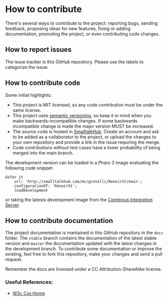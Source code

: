 How to contribute
=================

There's several ways to contribute to the project: reporting bugs, sending feedback, proposing ideas for new features, fixing or adding documentation, promoting the project, or even contributing code changes.

## How to report issues

The issue tracker is this GitHub repository. Please use the labels to categorize the issue. 

## How to contribute code

Some initial highlights:

- This project is MIT licensed, so any code contribution must be under the same license.
- This project uses [semantic versioning](http://semver.org/), so keep it in mind when you make backwards-incompatible changes. If some backwards incompatible change is made the major version MUST be increased.
- The source code is hosted in [SmalltalkHub](http://www.smalltalkhub.com). Create an account and ask to be added as a collaborator to the project, or upload the changes to your own repository and provide a link in the issue requiring the merge. 
- Code contributions without test cases have a lower probability of being merged into the main branch.

The development version can be loaded in a Pharo 3 image evaluating the following code snippet:
```smalltalk
Gofer it    
    url: 'http://smalltalkhub.com/mc/gcotelli/RenoirSt/main';
    configurationOf: 'RenoirSt';
    loadDevelopment
```
or taking the latests development image from the [Continous Integration Server](https://ci.inria.fr/pharo-contribution/job/RenoirSt/).

## How to contribute documentation

The project documentation is mantained in this GitHub repository in the `docs` folder. The `stable` branch contains the documentation of the latest stable version and `master` the documentation updated with the latest changes in the development branch. To contribute some documentation or improve the existing, feel free to fork this repository, make your changes and send a pull request.

Remember the docs are licensed under a CC Attribution-ShareAlike license. 

### Useful References:

- [W3c Css Home](http://www.w3.org/Style/CSS/)
